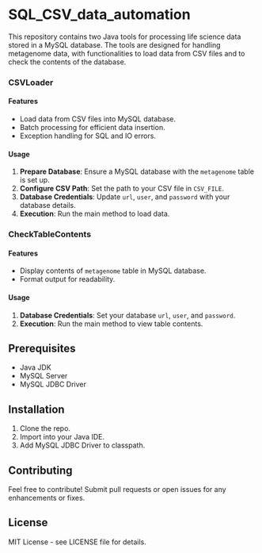# SQL_CSV_data_automation
This repository contains two Java tools for processing life science data stored in a MySQL database. The tools are designed for handling metagenome data, with functionalities to load data from CSV files and to check the contents of the database.

### CSVLoader

#### Features
- Load data from CSV files into MySQL database.
- Batch processing for efficient data insertion.
- Exception handling for SQL and IO errors.

#### Usage
1. **Prepare Database**: Ensure a MySQL database with the `metagenome` table is set up.
2. **Configure CSV Path**: Set the path to your CSV file in `CSV_FILE`.
3. **Database Credentials**: Update `url`, `user`, and `password` with your database details.
4. **Execution**: Run the main method to load data.

### CheckTableContents

#### Features
- Display contents of `metagenome` table in MySQL database.
- Format output for readability.

#### Usage
1. **Database Credentials**: Set your database `url`, `user`, and `password`.
2. **Execution**: Run the main method to view table contents.

## Prerequisites
- Java JDK
- MySQL Server
- MySQL JDBC Driver

## Installation
1. Clone the repo.
2. Import into your Java IDE.
3. Add MySQL JDBC Driver to classpath.

## Contributing
Feel free to contribute! Submit pull requests or open issues for any enhancements or fixes.

## License
MIT License - see LICENSE file for details.
